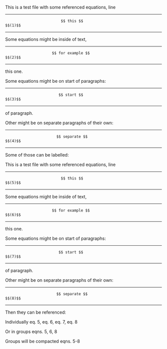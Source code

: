 This is a test file with some referenced equations, line

<div>

  ---------------------------------------------------------------- ---------
                             $$ this $$                              $$(1)$$
  ---------------------------------------------------------------- ---------

</div>

Some equations might be inside of text,

<div>

  ---------------------------------------------------------------- ---------
                         $$ for example $$                           $$(2)$$
  ---------------------------------------------------------------- ---------

</div>

this one.

Some equations might be on start of paragraphs:

<div>

  ---------------------------------------------------------------- ---------
                            $$ start $$                              $$(3)$$
  ---------------------------------------------------------------- ---------

</div>

of paragraph.

Other might be on separate paragraphs of their own:

<div>

  ---------------------------------------------------------------- ---------
                           $$ separate $$                            $$(4)$$
  ---------------------------------------------------------------- ---------

</div>

Some of those can be labelled:

This is a test file with some referenced equations, line

<div id="eq:0">

  ---------------------------------------------------------------- ---------
                             $$ this $$                              $$(5)$$
  ---------------------------------------------------------------- ---------

</div>

Some equations might be inside of text,

<div id="eq:1">

  ---------------------------------------------------------------- ---------
                         $$ for example $$                           $$(6)$$
  ---------------------------------------------------------------- ---------

</div>

this one.

Some equations might be on start of paragraphs:

<div id="eq:2">

  ---------------------------------------------------------------- ---------
                            $$ start $$                              $$(7)$$
  ---------------------------------------------------------------- ---------

</div>

of paragraph.

Other might be on separate paragraphs of their own:

<div id="eq:3">

  ---------------------------------------------------------------- ---------
                           $$ separate $$                            $$(8)$$
  ---------------------------------------------------------------- ---------

</div>

Then they can be referenced:

Individually eq. 5, eq. 6, eq. 7, eq. 8

Or in groups eqns. 5, 6, 8

Groups will be compacted eqns. 5-8
